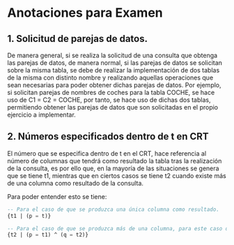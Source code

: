 # Anotaciones para Examen

## 1. Solicitud de parejas de datos.

De manera general, si se realiza la solicitud de una consulta que obtenga las parejas de datos, de manera normal,
si las parejas de datos se solicitan sobre la misma tabla, se debe de realizar la implementación de dos tablas
de la misma con distinto nombre y realizando aquellas operaciones que sean necesarias para poder obtener dichas parejas
de datos. Por ejemplo, si solicitan parejas de nombres de coches para la tabla COCHE, se hace uso de C1 = C2 = COCHE,
por tanto, se hace uso de dichas dos tablas, permitiendo obtener las parejas de datos que son solicitadas
en el propio ejercicio a implementar.

## 2. Números especificados dentro de t en CRT

El número que se especifica dentro de t en el CRT, hace referencia al número de columnas que tendrá como resultado
la tabla tras la realización de la consulta, es por ello que, en la mayoría de las situaciones se genera que se tiene
t1, mientras que en ciertos casos se tiene t2 cuando existe más de una columna como resultado de la consulta.

Para poder entender esto se tiene:
```sql
-- Para el caso de que se produzca una única columna como resultado.
{t1 | (p = t)}
```

```sql
-- Para el caso de que se produzca más de una columna, para este caso dos.
{t2 | (p = t1) ^ (q = t2)}
```
